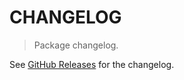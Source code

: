 # CHANGELOG

> Package changelog.

See [GitHub Releases](https://github.com/stdlib-js/math-base-special-gammasgn/releases) for the changelog.